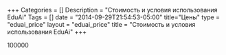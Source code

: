 +++
Categories = []
Description = "Стоимость и условия использования EduAi"
Tags = []
date = "2014-09-29T21:54:53-05:00"
title="Цены"
type = "eduai_price"
layout = "eduai_price"
title = "Стоимость и условия использования EduAi"
+++

100000 